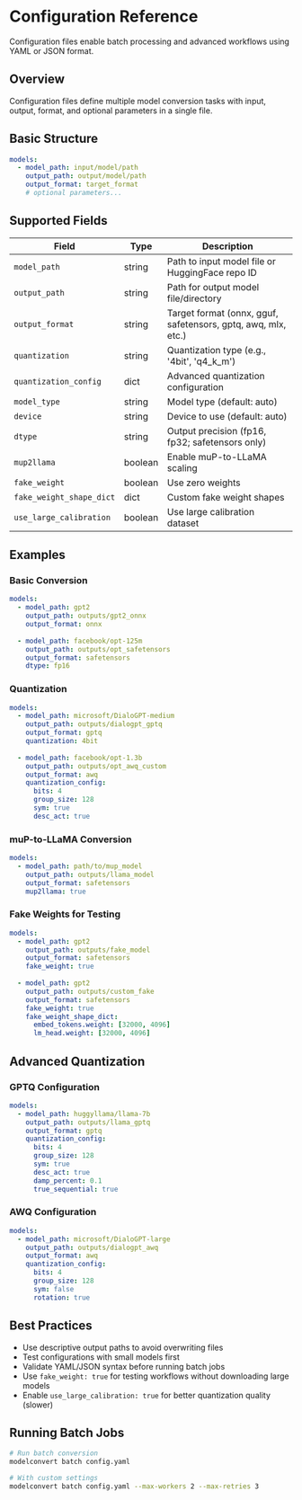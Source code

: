 # Configuration Reference

Configuration files enable batch processing and advanced workflows using YAML or JSON format.

## Overview

Configuration files define multiple model conversion tasks with input, output, format, and optional parameters in a single file.

## Basic Structure

```yaml
models:
  - model_path: input/model/path
    output_path: output/model/path
    output_format: target_format
    # optional parameters...
```

## Supported Fields

| Field | Type | Description |
|-------|------|-------------|
| `model_path` | string | Path to input model file or HuggingFace repo ID |
| `output_path` | string | Path for output model file/directory |
| `output_format` | string | Target format (onnx, gguf, safetensors, gptq, awq, mlx, etc.) |
| `quantization` | string | Quantization type (e.g., '4bit', 'q4_k_m') |
| `quantization_config` | dict | Advanced quantization configuration |
| `model_type` | string | Model type (default: auto) |
| `device` | string | Device to use (default: auto) |
| `dtype` | string | Output precision (fp16, fp32; safetensors only) |
| `mup2llama` | boolean | Enable muP-to-LLaMA scaling |
| `fake_weight` | boolean | Use zero weights |
| `fake_weight_shape_dict` | dict | Custom fake weight shapes |
| `use_large_calibration` | boolean | Use large calibration dataset |

## Examples

### Basic Conversion
```yaml
models:
  - model_path: gpt2
    output_path: outputs/gpt2_onnx
    output_format: onnx
  
  - model_path: facebook/opt-125m
    output_path: outputs/opt_safetensors
    output_format: safetensors
    dtype: fp16
```

### Quantization
```yaml
models:
  - model_path: microsoft/DialoGPT-medium
    output_path: outputs/dialogpt_gptq
    output_format: gptq
    quantization: 4bit
  
  - model_path: facebook/opt-1.3b
    output_path: outputs/opt_awq_custom
    output_format: awq
    quantization_config:
      bits: 4
      group_size: 128
      sym: true
      desc_act: true
```

### muP-to-LLaMA Conversion
```yaml
models:
  - model_path: path/to/mup_model
    output_path: outputs/llama_model
    output_format: safetensors
    mup2llama: true
```

### Fake Weights for Testing
```yaml
models:
  - model_path: gpt2
    output_path: outputs/fake_model
    output_format: safetensors
    fake_weight: true
  
  - model_path: gpt2
    output_path: outputs/custom_fake
    output_format: safetensors
    fake_weight: true
    fake_weight_shape_dict:
      embed_tokens.weight: [32000, 4096]
      lm_head.weight: [32000, 4096]
```

## Advanced Quantization

### GPTQ Configuration
```yaml
models:
  - model_path: huggyllama/llama-7b
    output_path: outputs/llama_gptq
    output_format: gptq
    quantization_config:
      bits: 4
      group_size: 128
      sym: true
      desc_act: true
      damp_percent: 0.1
      true_sequential: true
```

### AWQ Configuration
```yaml
models:
  - model_path: microsoft/DialoGPT-large
    output_path: outputs/dialogpt_awq
    output_format: awq
    quantization_config:
      bits: 4
      group_size: 128
      sym: false
      rotation: true
```

## Best Practices

- Use descriptive output paths to avoid overwriting files
- Test configurations with small models first
- Validate YAML/JSON syntax before running batch jobs
- Use `fake_weight: true` for testing workflows without downloading large models
- Enable `use_large_calibration: true` for better quantization quality (slower)

## Running Batch Jobs

```bash
# Run batch conversion
modelconvert batch config.yaml

# With custom settings
modelconvert batch config.yaml --max-workers 2 --max-retries 3
``` 